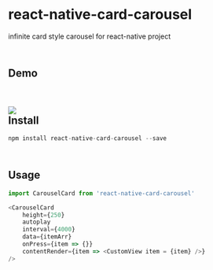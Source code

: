 # react-native-card-carousel

infinite card style carousel for react-native project 

<br>Demo
------
<br>![](https://github.com/yjy5264/react-native-card-carousel/raw/master/image/card.gif)
<br>Install
------
```javascript
npm install react-native-card-carousel --save
```
<br>Usage
------
```javascript
import CarouselCard from 'react-native-card-carousel'

<CarouselCard
    height={250}
    autoplay
    interval={4000}
    data={itemArr}
    onPress={item => {}}
    contentRender={item => <CustomView item = {item} />}
/>
```
